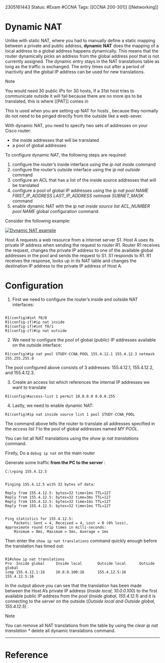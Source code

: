 2305161443
	Status: #Exam #CCNA
		Tags: [[CCNA 200-301]] [[Networking]]

# Dynamic NAT

Unlike with static NAT, where you had to manually define a static mapping between a private and public address, **dynamic NAT** does the mapping of a local address to a global address happens dynamically. This means that the router dynamically picks an address from the global address pool that is not currently assigned. The dynamic entry stays in the NAT translations table as long as the traffic is exchanged. The entry times out after a period of inactivity and the global IP address can be used for new translations.

>[!note] 
>You would need 30 public IPs for 30 hosts, If a 31st host tries to communicate outside it will fail because there are no more ips to be translated, this is where [[PAT]] comes in
>

This is used when you are setting up NAT for hosts , because they normally do not need to be pinged directly from the outside like a web-sever.

With dynamic NAT, you need to specify two sets of addresses on your Cisco router:

-   the inside addresses that will be translated
-   a pool of global addresses

To configure dynamic NAT, the following steps are required:

1. configure the router’s inside interface using the _ip nat inside_ command  
2. configure the router’s outside interface using the _ip nat outside_ command  
3. configure an ACL that has a list of the inside source addresses that will be translated  
4. configure a pool of global IP addresses using the _ip nat pool NAME FIRST_IP_ADDRESS LAST_IP_ADDRESS netmask SUBNET_MASK_ command  
5. enable dynamic NAT with the _ip nat inside source list ACL_NUMBER pool NAME_ global configuration command

Consider the following example:

[![Dynamic NAT example](https://study-ccna.com/wp-content/uploads/2016/01/dynamic_nat_process.jpg)](https://study-ccna.com/wp-content/uploads/2016/01/dynamic_nat_process.jpg)

Host A requests a web resource from a internet server S1. Host A uses its private IP address when sending the request to router R1. Router R1 receives the request, changes the private IP address to one of the available global addresses in the pool and sends the request to S1. S1 responds to R1. R1 receives the response, looks up in its NAT table and changes the destination IP address to the private IP address of Host A.

# Configuration

1. First we need to configure the router’s inside and outside NAT interfaces:
```

R1(config)#int f0/0
R1(config-if)#ip nat inside
R1(config-if)#int f0/1
R1(config-if)#ip nat outside
```

2. We need to configure the pool of global (public) IP addresses available on the outside interface:

`R1(config)#ip nat pool STUDY-CCNA_POOL 155.4.12.1 155.4.12.3 netmask 255.255.255.0`

The pool configured above consists of 3 addresses: 155.4.12.1, 155.4.12.2, and 155.4.12.3.

3. Create an access list which references the internal IP addresses we want to translate

`R1(config)#access-list 1 permit 10.0.0.0 0.0.0.255`

4. Lastly, we need to enable dynamic NAT:

`R1(config)#ip nat inside source list 1 pool STUDY-CCNA_POOL`

The command above tells the router to translate all addresses specified in the _access list 1_ to the pool of global addresses named _MY POOL_.

You can list all NAT translations using the _show ip nat translations_ command.

Firstly, Do a `debug ip nat` on the main router

Generate some traffic **from the PC to the server** :

`C:\>ping 155.4.12.5`
```

Pinging 155.4.12.5 with 32 bytes of data:

Reply from 155.4.12.5: bytes=32 time<1ms TTL=127
Reply from 155.4.12.5: bytes=32 time=3ms TTL=127
Reply from 155.4.12.5: bytes=32 time=1ms TTL=127
Reply from 155.4.12.5: bytes=32 time<1ms TTL=127


Ping statistics for 155.4.12.5:
    Packets: Sent = 4, Received = 4, Lost = 0 (0% loss),
Approximate round trip times in milli-seconds:
    Minimum = 0ms, Maximum = 3ms, Average = 1ms
```
Then enter the `show ip nat translations` command quickly enough before the translation has timed out:
```

R1#show ip nat translations
Pro  Inside global     Inside local       Outside local      Outside global
icmp 155.4.12.1:16     10.0.0.100:16      155.4.12.5:16      155.4.12.5:16
```

In the output above you can see that the translation has been made between the Host A’s private IP address (_Inside local, 10.0.0.100_) to the first available public IP address from the pool (_Inside global, 155.4.12.1_) and it is connecting to the server on the outside (_Outside local and Outside global, 155.4.12.5_) .

>[!Note]
You can remove all NAT translations from the table by using the _clear ip nat translation  *_ delete all dynamic translations command.

---
# Reference